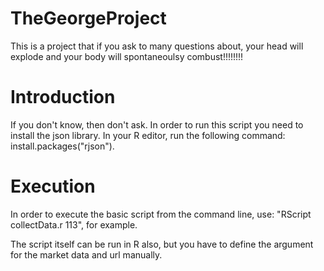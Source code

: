 TheGeorgeProject
================

This is a project that if you ask to many questions about, your head will explode and your body will spontaneoulsy combust!!!!!!!!


Introduction
============

If you don't know, then don't ask.  In order to run this script you need to install the json library. In your R editor, run the following command:  install.packages("rjson").   


Execution
=========

In order to execute the basic script from the command line, use: "RScript collectData.r 113", for example.

The script itself can be run in R also, but you have to define the argument for the market data and url manually.

